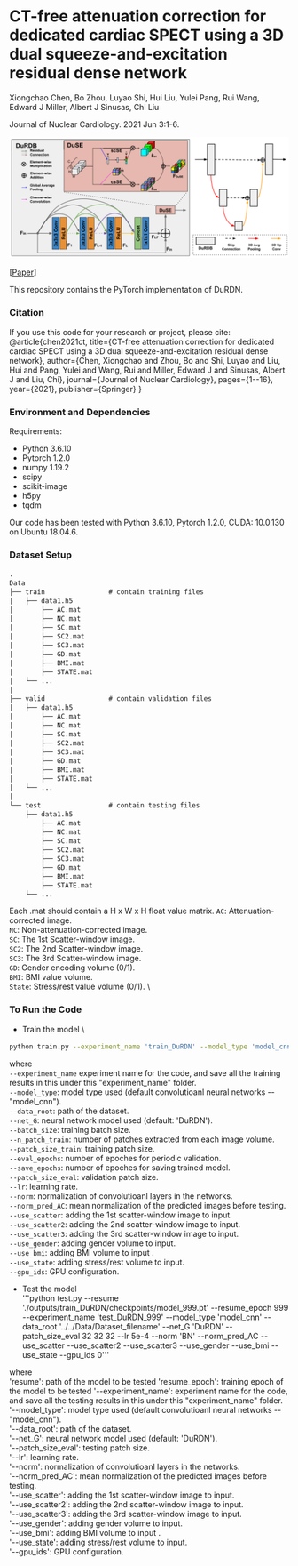 # CT-free attenuation correction for dedicated cardiac SPECT using a 3D dual squeeze-and-excitation residual dense network

Xiongchao Chen, Bo Zhou, Luyao Shi, Hui Liu, Yulei Pang, Rui Wang, Edward J Miller, Albert J Sinusas, Chi Liu

Journal of Nuclear Cardiology. 2021 Jun 3:1-6.

![image](IMAGE/DuRDB.png)

[[Paper](https://link.springer.com/content/pdf/10.1007/s12350-021-02672-0.pdf)]

This repository contains the PyTorch implementation of DuRDN.

### Citation
If you use this code for your research or project, please cite:
    @article{chen2021ct,
      title={CT-free attenuation correction for dedicated cardiac SPECT using a 3D dual squeeze-and-excitation residual dense network},
      author={Chen, Xiongchao and Zhou, Bo and Shi, Luyao and Liu, Hui and Pang, Yulei and Wang, Rui and Miller, Edward J and Sinusas, Albert J and Liu, Chi},
      journal={Journal of Nuclear Cardiology},
      pages={1--16},
      year={2021},
      publisher={Springer}
    }
 
 ### Environment and Dependencies
 Requirements:
 * Python 3.6.10
 * Pytorch 1.2.0
 * numpy 1.19.2
 * scipy
 * scikit-image
 * h5py
 * tqdm
 
 Our code has been tested with Python 3.6.10, Pytorch 1.2.0, CUDA: 10.0.130 on Ubuntu 18.04.6.
 
 ### Dataset Setup
    .
    Data
    ├── train                # contain training files
    |   ├── data1.h5
    |       ├── AC.mat  
    |       ├── NC.mat
    |       ├── SC.mat
    |       ├── SC2.mat
    |       ├── SC3.mat
    |       ├── GD.mat
    |       ├── BMI.mat
    |       ├── STATE.mat
    |   └── ...  
    |
    ├── valid                # contain validation files
    |   ├── data1.h5
    |       ├── AC.mat  
    |       ├── NC.mat
    |       ├── SC.mat
    |       ├── SC2.mat
    |       ├── SC3.mat
    |       ├── GD.mat
    |       ├── BMI.mat
    |       ├── STATE.mat
    |   └── ... 
    |
    └── test                 # contain testing files
        ├── data1.h5
            ├── AC.mat  
            ├── NC.mat
            ├── SC.mat
            ├── SC2.mat
            ├── SC3.mat
            ├── GD.mat
            ├── BMI.mat
            ├── STATE.mat
        └── ... 

Each .mat should contain a H x W x H float value matrix. 
`AC`: Attenuation-corrected image. \
`NC`: Non-attenuation-corrected image. \
`SC`: The 1st Scatter-window image. \
`SC2`: The 2nd Scatter-window image. \
`SC3`: The 3rd Scatter-window image. \
`GD`: Gender encoding volume (0/1). \
`BMI`: BMI value volume. \
`State`: Stress/rest value volume (0/1). \

### To Run the Code
- Train the model \
```bash
python train.py --experiment_name 'train_DuRDN' --model_type 'model_cnn' --data_root '../../Data/Dataset_filename/' --net_G 'DuRDN' --batch_size 2 --n_patch_train 1 --patch_size_train 32 32 32 --eval_epochs 10 --save_epochs 10 --patch_size_eval 32 32 32 --lr 5e-4 --norm 'BN' --norm_pred_AC --use_scatter --use_scatter2 --use_scatter3 --use_gender --use_bmi --use_state --gpu_ids 0
```

where \
`--experiment_name` experiment name for the code, and save all the training results in this under this "experiment_name" folder. \
`--model_type`: model type used (default convolutioanl neural networks -- "model_cnn"). \
`--data_root`: path of the dataset. \
`--net_G`: neural network model used (default: 'DuRDN'). \
`--batch_size`: training batch size. \
`--n_patch_train`: number of patches extracted from each image volume. \
`--patch_size_train`: training patch size. \
`--eval_epochs`: number of epoches for periodic validation. \
`--save_epochs`: number of epoches for saving trained model. \
`--patch_size_eval`: validation patch size. \
`--lr`: learning rate. \
`--norm`: normalization of convolutioanl layers in the networks. \
`--norm_pred_AC`: mean normalization of the predicted images before testing. \
`--use_scatter`: adding the 1st scatter-window image to input. \
`--use_scatter2`: adding the 2nd scatter-window image to input. \
`--use_scatter3`: adding the 3rd scatter-window image to input. \
`--use_gender`: adding gender volume to input. \
`--use_bmi`: adding BMI volume to input . \
`--use_state`: adding stress/rest volume to input. \
`--gpu_ids`: GPU configuration.

- Test the model \
'''python test.py --resume './outputs/train_DuRDN/checkpoints/model_999.pt' --resume_epoch 999 --experiment_name 'test_DuRDN_999' --model_type 'model_cnn' --data_root '../../Data/Dataset_filename' --net_G 'DuRDN' --patch_size_eval 32 32 32 --lr 5e-4 --norm 'BN' --norm_pred_AC --use_scatter --use_scatter2 --use_scatter3 --use_gender --use_bmi --use_state --gpu_ids 0'''

where \
'resume': path of the model to be tested
'resume_epoch': training epoch of the model to be tested
'--experiment_name': experiment name for the code, and save all the testing results in this under this "experiment_name" folder. \
'--model_type': model type used (default convolutioanl neural networks -- "model_cnn"). \
'--data_root': path of the dataset. \
'--net_G': neural network model used (default: 'DuRDN'). \
'--patch_size_eval': testing patch size. \
'--lr': learning rate. \
'--norm': normalization of convolutioanl layers in the networks. \
'--norm_pred_AC': mean normalization of the predicted images before testing. \
'--use_scatter': adding the 1st scatter-window image to input. \
'--use_scatter2': adding the 2nd scatter-window image to input. \
'--use_scatter3': adding the 3rd scatter-window image to input. \
'--use_gender': adding gender volume to input. \
'--use_bmi': adding BMI volume to input . \
'--use_state': adding stress/rest volume to input. \
'--gpu_ids': GPU configuration.

 
